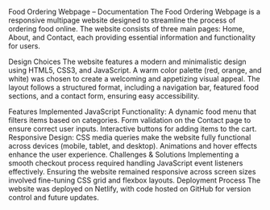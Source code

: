 Food Ordering Webpage – Documentation
The Food Ordering Webpage is a responsive multipage website designed to streamline the process of ordering food online. The website consists of three main pages: Home, About, and Contact, each providing essential information and functionality for users.

Design Choices
The website features a modern and minimalistic design using HTML5, CSS3, and JavaScript. A warm color palette (red, orange, and white) was chosen to create a welcoming and appetizing visual appeal. The layout follows a structured format, including a navigation bar, featured food sections, and a contact form, ensuring easy accessibility.

Features Implemented
JavaScript Functionality:
A dynamic food menu that filters items based on categories.
Form validation on the Contact page to ensure correct user inputs.
Interactive buttons for adding items to the cart.
Responsive Design:
CSS media queries make the website fully functional across devices (mobile, tablet, and desktop).
Animations and hover effects enhance the user experience.
Challenges & Solutions
Implementing a smooth checkout process required handling JavaScript event listeners effectively.
Ensuring the website remained responsive across screen sizes involved fine-tuning CSS grid and flexbox layouts.
Deployment Process
The website was deployed on Netlify, with code hosted on GitHub for version control and future updates.
